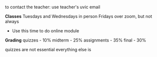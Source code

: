 to contact the teacher: use teacher's uvic email

**Classes**
Tuesdays and Wednesdays in person
Fridays over zoom, but not always
- Use this time to do online module

**Grading**
quizzes - 10%
midterm - 25%
assignments - 35%
final - 30%

quizzes are not essential
everything else is

